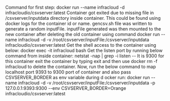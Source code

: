 Command for first step: docker run --name infracloud -d infracloudio/csvserver:latest
Container got exited due to missing file in /csvserver/inputdata directory inside container. This could be found using docker logs for the container id or name. gencsv.sh file was written to generate a random inputFile.
inputFile generated was then mounted to the new container after deleting the old container using command
docker run --name infracloud -d -v /root/csvserver/inputFile:/csvserver/inputdata infracloudio/csvserver:latest Get the shell access to the container using below:
docker exec -it infracloud bash
Get the listen port by running below command from inside container:
netstat -nap | grep -i listen -- It is 9300 for this container
exit the container by typing exit and then use docker rm -f infracloud to delete the container.
Now, run the below command to map localhost port 9393 to 9300 port of container and also pass CSVSERVER_BORDER as env variable during d ocker run:
docker run --name infracloud -d -v /root/csvserver/inputFile:/csvserver/inputdata -p 127.0.0.1:9393:9300 --env CSVSERVER_BORDER=Orange infracloudio/csvserver:latest
